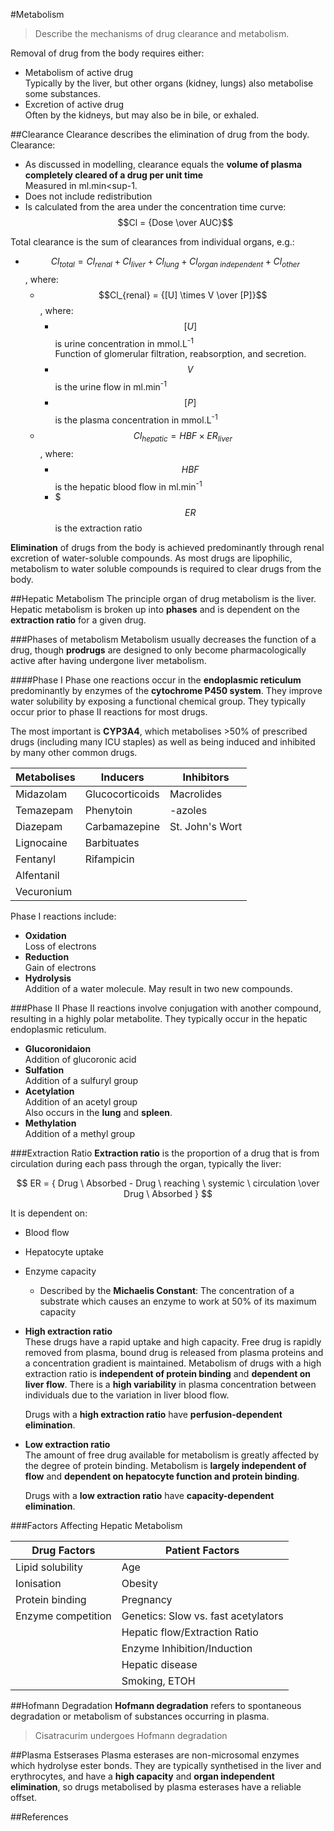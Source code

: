 #Metabolism
> Describe the mechanisms of drug clearance and metabolism.

Removal of drug from the body requires either:
* Metabolism of active drug  
Typically by the liver, but other organs (kidney, lungs) also metabolise some substances.
* Excretion of active drug  
Often by the kidneys, but may also be in bile, or exhaled.


##Clearance
Clearance describes the elimination of drug from the body. Clearance:
* As discussed in modelling, clearance equals the **volume of plasma completely cleared of a drug per unit time**  
Measured in ml.min<sup-1</sup>.
* Does not include redistribution
* Is calculated from the area under the concentration time curve:  
$$Cl = {Dose \over AUC}$$

Total clearance is the sum of clearances from individual organs, e.g.:  
* $$ Cl_{total} = Cl_{renal} + Cl_{liver} + Cl_{lung} + Cl_{organ \ independent} + Cl_{other}$$, where:
  * $$Cl_{renal} = {[U] \times V \over [P]}$$, where:
    * $$[U]$$ is urine concentration in mmol.L<sup>-1</sup>  
    Function of glomerular filtration, reabsorption, and secretion.
    * $$V$$ is the urine flow in ml.min<sup>-1</sup>
    * $$[P]$$ is the plasma concentration in mmol.L<sup>-1</sup>
  * $$Cl_{hepatic} = HBF \times ER_{liver}$$, where:
    * $$HBF$$ is the hepatic blood flow in ml.min<sup>-1</sup>
    * $$$ER$$ is the extraction ratio
  






**Elimination** of drugs from the body is achieved predominantly through renal excretion of water-soluble compounds. As most drugs are lipophilic, metabolism to water soluble compounds is required to clear drugs from the body.

##Hepatic Metabolism
The principle organ of drug metabolism is the liver. Hepatic metabolism is broken up into **phases** and is dependent on the **extraction ratio** for a given drug.

###Phases of metabolism
Metabolism usually decreases the function of a drug, though **prodrugs** are designed to only become pharmacologically active after having undergone liver metabolism.

####Phase I
Phase one reactions occur in the **endoplasmic reticulum** predominantly by enzymes of the **cytochrome P450 system**. They improve water solubility by exposing a functional chemical group. They typically occur prior to phase II reactions for most drugs.

The most important is **CYP3A4**, which metabolises >50% of prescribed drugs (including many ICU staples) as well as being induced and inhibited by many other common drugs.

| Metabolises | Inducers | Inhibitors |
| -- | -- | -- |
| Midazolam | Glucocorticoids | Macrolides |
| Temazepam | Phenytoin | -azoles |
| Diazepam | Carbamazepine | St. John's Wort |
| Lignocaine | Barbituates |  |
| Fentanyl | Rifampicin |  |
| Alfentanil |  |  |
| Vecuronium |  |  ||

Phase I reactions include:
* **Oxidation**  
  Loss of electrons
* **Reduction**  
  Gain of electrons
* **Hydrolysis**  
  Addition of a water molecule. May result in two new compounds.

###Phase II
Phase II reactions involve conjugation with another compound, resulting in a highly polar metabolite. They typically occur in the hepatic endoplasmic reticulum.
* **Glucoronidaion**  
  Addition of glucoronic acid
* **Sulfation**  
  Addition of a sulfuryl group
* **Acetylation**  
  Addition of an acetyl group  
  Also occurs in the **lung** and **spleen**.
* **Methylation**  
  Addition of a methyl group

###Extraction Ratio
**Extraction ratio** is the proportion of a drug that is from circulation during each pass through the organ, typically the liver:

$$ ER = { Drug \ Absorbed - Drug \ reaching \ systemic \ circulation \over Drug \ Absorbed } $$

It is dependent on:
* Blood flow
* Hepatocyte uptake
* Enzyme capacity
    * Described by the **Michaelis Constant**: The concentration of a substrate which causes an enzyme to work at 50% of its maximum capacity


* **High extraction ratio**  
  These drugs have a rapid uptake and high capacity. Free drug is rapidly removed from plasma, bound drug is released from plasma proteins and a concentration gradient is maintained. Metabolism of drugs with a high extraction ratio  is **independent of protein binding** and **dependent on liver flow**. There is a **high variability** in plasma concentration between individuals due to the variation in liver blood flow.

    Drugs with a **high extraction ratio** have **perfusion-dependent elimination**.

* **Low extraction ratio**  
  The amount of free drug available for metabolism is greatly affected by the degree of protein binding. Metabolism is **largely independent of flow** and **dependent on hepatocyte function and protein binding**.

    Drugs with a **low extraction ratio** have **capacity-dependent elimination**.

###Factors Affecting Hepatic Metabolism

|Drug Factors|Patient Factors|
|--|--|
|Lipid solubility|Age|
|Ionisation|Obesity|
|Protein binding|Pregnancy|
|Enzyme competition|Genetics: Slow vs. fast acetylators|
||Hepatic flow/Extraction Ratio|
||Enzyme Inhibition/Induction|
||Hepatic disease|
||Smoking, ETOH|

##Hofmann Degradation
**Hofmann degradation** refers to spontaneous degradation or metabolism of substances occurring in plasma.

>Cisatracurim undergoes Hofmann degradation

##Plasma Estserases
Plasma esterases are non-microsomal enzymes which hydrolyse ester bonds. They are typically synthetised in the liver and erythrocytes, and have a **high capacity** and **organ independent elimination**, so drugs metabolised by plasma esterases have a reliable offset.


##References
 [^1]: Peck TE, Hill SA. Pharmacology for Anaesthesia and Intensive Care. 4th Ed. Cambridge University Press. 2014.  
 Essential pharmacology for the ANZCA primary exam